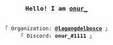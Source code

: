 <h3 align="center"><samp>Hello! I am <a rel="nofollow noopener noreferrer" target="_blank" href="https://github.com/onurtvb">onur_</a></samp></h3>
<p align="center"><br>
  <samp>
    「 Organization: <b><a rel="nofollow noopener noreferrer" target="_blank" href="https://github.com/lagangdelbosco">@lagangdelbosco</a></b> 」<br>
    「 Discord: <b>onur_#1111</b> 」
  </samp>
</p>
